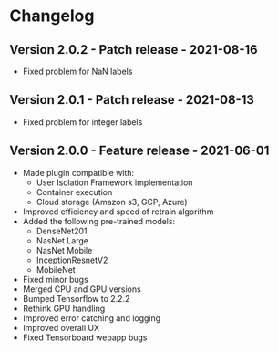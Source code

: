 # Changelog

## Version 2.0.2 - Patch release - 2021-08-16
- Fixed problem for NaN labels

## Version 2.0.1 - Patch release - 2021-08-13
- Fixed problem for integer labels

## Version 2.0.0 - Feature release - 2021-06-01
- Made plugin compatible with:
    - User Isolation Framework implementation
    - Container execution
    - Cloud storage (Amazon s3, GCP, Azure)
- Improved efficiency and speed of retrain algorithm
- Added the following pre-trained models:
    - DenseNet201
    - NasNet Large
    - NasNet Mobile
    - InceptionResnetV2
    - MobileNet
- Fixed minor bugs
- Merged CPU and GPU versions
- Bumped Tensorflow to 2.2.2
- Rethink GPU handling
- Improved error catching and logging
- Improved overall UX
- Fixed Tensorboard webapp bugs
